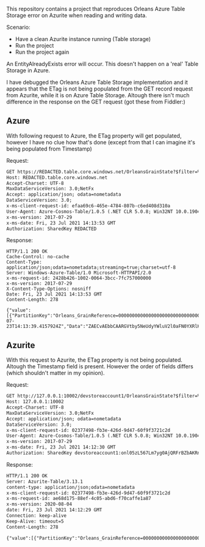 This repository contains a project that reproduces Orleans Azure Table Storage error on Azurite when reading and writing data.

Scenario:

- Have a clean Azurite instance running (Table storage)
- Run the project
- Run the project again

An EntityAlreadyExists error will occur. This doesn't happen on a 'real' Table Storage in Azure.

I have debugged the Orleans Azure Table Storage implementation and it appears that the ETag is not being populated from the GET record request from Azurite, while it is on Azure Table Storage. Altough there isn't much difference in the response on the GET request (got these from Fiddler:)

## Azure
With following request to Azure, the ETag property will get populated, however I have no clue how that's done (except from that I can imagine it's being populated from Timestamp)

Request:
```txt
GET https://REDACTED.table.core.windows.net/OrleansGrainState?$filter=%28PartitionKey%20eq%20%27Orleans_GrainReference%3D0000000000000000000000000000000006ffffff9834267b%2Bhelloworld%27%29%20and%20%28RowKey%20eq%20%27Demo.MyGrainWithState%2CDemo.state%27%29 HTTP/1.1
Host: REDACTED.table.core.windows.net
Accept-Charset: UTF-8
MaxDataServiceVersion: 3.0;NetFx
Accept: application/json; odata=nometadata
DataServiceVersion: 3.0;
x-ms-client-request-id: efaa69c6-465e-4784-807b-c6ed408d310a
User-Agent: Azure-Cosmos-Table/1.0.5 (.NET CLR 5.0.8; Win32NT 10.0.19043.0)
x-ms-version: 2017-07-29
x-ms-date: Fri, 23 Jul 2021 14:13:53 GMT
Authorization: SharedKey REDACTED
```

Response:
```
HTTP/1.1 200 OK
Cache-Control: no-cache
Content-Type: application/json;odata=nometadata;streaming=true;charset=utf-8
Server: Windows-Azure-Table/1.0 Microsoft-HTTPAPI/2.0
x-ms-request-id: 2428b426-1002-0064-3bcc-7fc757000000
x-ms-version: 2017-07-29
X-Content-Type-Options: nosniff
Date: Fri, 23 Jul 2021 14:13:53 GMT
Content-Length: 278

{"value":[{"PartitionKey":"Orleans_GrainReference=0000000000000000000000000000000006ffffff9834267b+helloworld","RowKey":"Demo.MyGrainWithState,Demo.state","Timestamp":"2021-07-23T14:13:39.4157924Z","Data":"ZAECvAEbbCAARGVtby5NeUdyYWluV2l0aFN0YXRlK1N0YXRlLERlbW8FAAAASGVsbG8="}]}
```

## Azurite
With this request to Azurite, the ETag property is not being populated. Altough the Timestamp field is present. However the order of fields differs (which shouldn't matter in my opinion).

Request:
```txt
GET http://127.0.0.1:10002/devstoreaccount1/OrleansGrainState?$filter=%28PartitionKey%20eq%20%27Orleans_GrainReference%3D0000000000000000000000000000000006ffffff9834267b%2Bhelloworld%27%29%20and%20%28RowKey%20eq%20%27Demo.MyGrainWithState%2CDemo.state%27%29 HTTP/1.1
Host: 127.0.0.1:10002
Accept-Charset: UTF-8
MaxDataServiceVersion: 3.0;NetFx
Accept: application/json; odata=nometadata
DataServiceVersion: 3.0;
x-ms-client-request-id: 02377498-fb3e-426d-9d47-60f9f3721c2d
User-Agent: Azure-Cosmos-Table/1.0.5 (.NET CLR 5.0.8; Win32NT 10.0.19043.0)
x-ms-version: 2017-07-29
x-ms-date: Fri, 23 Jul 2021 14:12:30 GMT
Authorization: SharedKey devstoreaccount1:onl05zL567Lm7yg0AjQRFrBZbAKRnFKe0m1b35cF4u0=
```

Response:
```txt
HTTP/1.1 200 OK
Server: Azurite-Table/3.13.1
content-type: application/json;odata=nometadata
x-ms-client-request-id: 02377498-fb3e-426d-9d47-60f9f3721c2d
x-ms-request-id: ae68d175-88ef-4c05-abd6-f70caffe1a87
x-ms-version: 2020-08-04
date: Fri, 23 Jul 2021 14:12:29 GMT
Connection: keep-alive
Keep-Alive: timeout=5
Content-Length: 278

{"value":[{"PartitionKey":"Orleans_GrainReference=0000000000000000000000000000000006ffffff9834267b+helloworld","RowKey":"Demo.MyGrainWithState,Demo.state","Data":"ZAECvAEbbCAARGVtby5NeUdyYWluV2l0aFN0YXRlK1N0YXRlLERlbW8FAAAASGVsbG8=","Timestamp":"2021-07-23T14:12:15.0270000Z"}]}
```